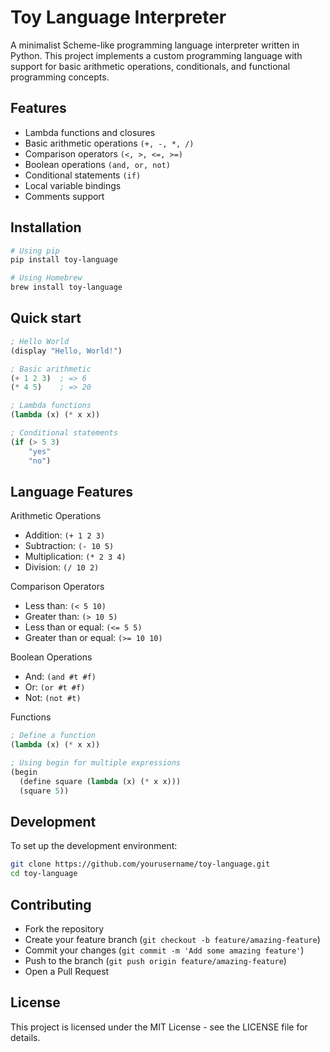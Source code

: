 # Toy Language Interpreter

A minimalist Scheme-like programming language interpreter written in Python. This project implements a custom programming language with support for basic arithmetic operations, conditionals, and functional programming concepts.

## Features

- Lambda functions and closures
- Basic arithmetic operations `(+, -, *, /)`
- Comparison operators `(<, >, <=, >=)`
- Boolean operations `(and, or, not)`
- Conditional statements `(if)`
- Local variable bindings
- Comments support

## Installation

```bash
# Using pip
pip install toy-language

# Using Homebrew
brew install toy-language
```

## Quick start

```lisp
; Hello World
(display "Hello, World!")

; Basic arithmetic
(+ 1 2 3)  ; => 6
(* 4 5)    ; => 20

; Lambda functions
(lambda (x) (* x x))

; Conditional statements
(if (> 5 3)
    "yes"
    "no")
```

## Language Features

Arithmetic Operations

* Addition: `(+ 1 2 3)`
* Subtraction: `(- 10 5)`
* Multiplication: `(* 2 3 4)`
* Division: `(/ 10 2)`

Comparison Operators

* Less than: `(< 5 10)`
* Greater than: `(> 10 5)`
* Less than or equal: `(<= 5 5)`
* Greater than or equal: `(>= 10 10)`


Boolean Operations

* And: `(and #t #f)`
* Or: `(or #t #f)`
* Not: `(not #t)`


Functions

```lisp
; Define a function
(lambda (x) (* x x))

; Using begin for multiple expressions
(begin
  (define square (lambda (x) (* x x)))
  (square 5))
```

## Development

To set up the development environment:
```bash
git clone https://github.com/yourusername/toy-language.git
cd toy-language
```

## Contributing
* Fork the repository
* Create your feature branch (`git checkout -b feature/amazing-feature`)
* Commit your changes (`git commit -m 'Add some amazing feature'`)
* Push to the branch (`git push origin feature/amazing-feature`)
* Open a Pull Request


## License

This project is licensed under the MIT License - see the LICENSE file for details.